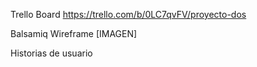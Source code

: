 Trello Board
https://trello.com/b/0LC7qvFV/proyecto-dos

Balsamiq Wireframe
[IMAGEN]

Historias de usuario